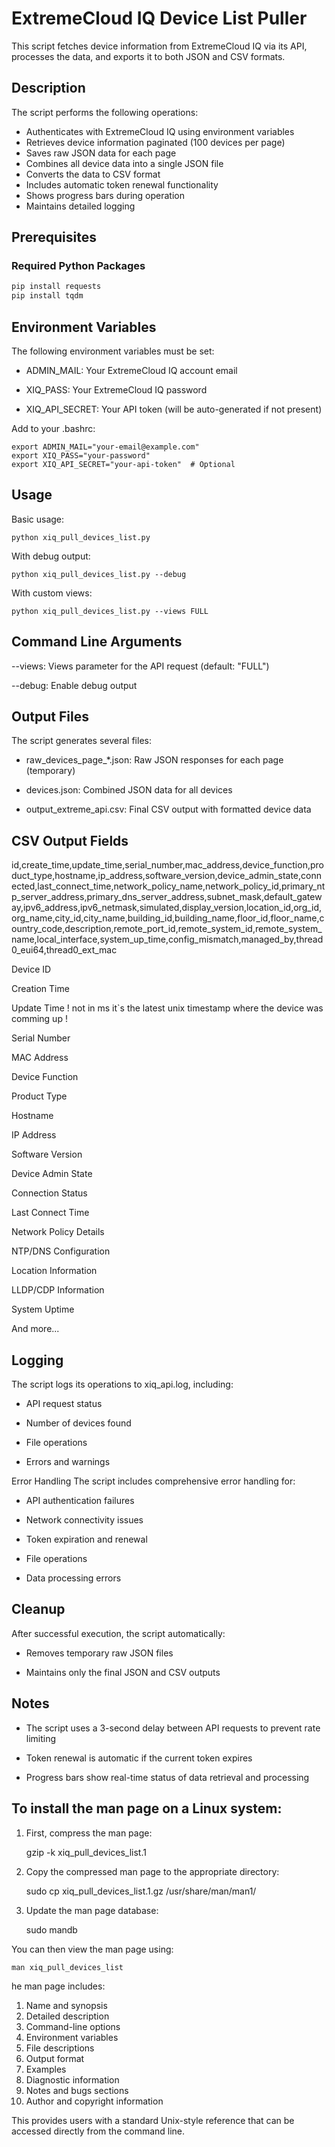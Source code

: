 # ExtremeCloud IQ Device List Puller

This script fetches device information from ExtremeCloud IQ via its API, processes the data, and exports it to both JSON and CSV formats.

## Description

The script performs the following operations:
- Authenticates with ExtremeCloud IQ using environment variables
- Retrieves device information paginated (100 devices per page)
- Saves raw JSON data for each page
- Combines all device data into a single JSON file
- Converts the data to CSV format
- Includes automatic token renewal functionality
- Shows progress bars during operation
- Maintains detailed logging

## Prerequisites

### Required Python Packages
```bash
pip install requests
pip install tqdm
```
## Environment Variables
The following environment variables must be set:

- ADMIN_MAIL: Your ExtremeCloud IQ account email

- XIQ_PASS: Your ExtremeCloud IQ password

- XIQ_API_SECRET: Your API token (will be auto-generated if not present)

Add to your .bashrc:

    export ADMIN_MAIL="your-email@example.com"
    export XIQ_PASS="your-password"
    export XIQ_API_SECRET="your-api-token"  # Optional

## Usage
Basic usage:

    python xiq_pull_devices_list.py


With debug output:

    python xiq_pull_devices_list.py --debug
    
With custom views:

    python xiq_pull_devices_list.py --views FULL
    
## Command Line Arguments
--views: Views parameter for the API request (default: "FULL")

--debug: Enable debug output

## Output Files
The script generates several files:

- raw_devices_page_*.json: Raw JSON responses for each page (temporary)

- devices.json: Combined JSON data for all devices

- output_extreme_api.csv: Final CSV output with formatted device data

## CSV Output Fields
id,create_time,update_time,serial_number,mac_address,device_function,product_type,hostname,ip_address,software_version,device_admin_state,connected,last_connect_time,network_policy_name,network_policy_id,primary_ntp_server_address,primary_dns_server_address,subnet_mask,default_gateway,ipv6_address,ipv6_netmask,simulated,display_version,location_id,org_id,org_name,city_id,city_name,building_id,building_name,floor_id,floor_name,country_code,description,remote_port_id,remote_system_id,remote_system_name,local_interface,system_up_time,config_mismatch,managed_by,thread0_eui64,thread0_ext_mac


Device ID

Creation Time

Update Time    ! not in ms it`s the latest unix timestamp where the device was comming up !

Serial Number

MAC Address

Device Function

Product Type

Hostname

IP Address

Software Version

Device Admin State

Connection Status

Last Connect Time

Network Policy Details

NTP/DNS Configuration

Location Information

LLDP/CDP Information

System Uptime

And more...

## Logging
The script logs its operations to xiq_api.log, including:

- API request status

- Number of devices found

- File operations

- Errors and warnings

Error Handling
The script includes comprehensive error handling for:

- API authentication failures

- Network connectivity issues

- Token expiration and renewal

- File operations

- Data processing errors

## Cleanup
After successful execution, the script automatically:

- Removes temporary raw JSON files

- Maintains only the final JSON and CSV outputs

## Notes
- The script uses a 3-second delay between API requests to prevent rate limiting

- Token renewal is automatic if the current token expires

- Progress bars show real-time status of data retrieval and processing

## To install the man page on a Linux system:

1. First, compress the man page:

    gzip -k xiq_pull_devices_list.1

2. Copy the compressed man page to the appropriate directory:

    sudo cp xiq_pull_devices_list.1.gz /usr/share/man/man1/

3. Update the man page database:

    sudo mandb
    
You can then view the man page using:

    man xiq_pull_devices_list
    
he man page includes:

1. Name and synopsis
2. Detailed description
3. Command-line options
4. Environment variables
5. File descriptions
6. Output format
7. Examples
8. Diagnostic information
9. Notes and bugs sections
10. Author and copyright information

This provides users with a standard Unix-style reference that can be accessed directly from the command line.
